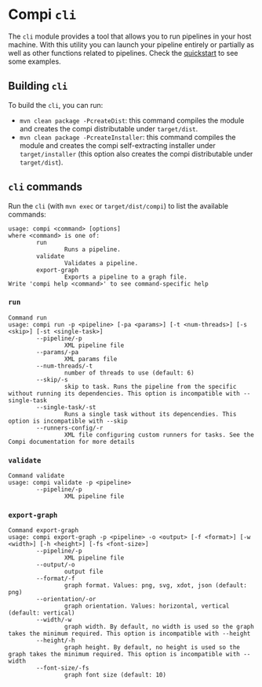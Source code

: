 # Compi `cli`
The `cli` module provides a tool that allows you to run pipelines in your host machine. With this utility you can launch your pipeline entirely or partially as well as other functions related to pipelines. Check the [quickstart](QUICKSTART.md) to see some examples.

## Building `cli`
To build the `cli`, you can run:
- `mvn clean package -PcreateDist`: this command compiles the module and creates the compi distributable under `target/dist`.
- `mvn clean package -PcreateInstaller`: this command compiles the module and creates the compi self-extracting installer under `target/installer` (this option also creates the compi distributable under `target/dist`).

## `cli` commands
Run the `cli` (with `mvn exec` or `target/dist/compi`) to list the available commands:

```
usage: compi <command> [options]
where <command> is one of:
        run
                Runs a pipeline.
        validate
                Validates a pipeline.
        export-graph
                Exports a pipeline to a graph file.
Write 'compi help <command>' to see command-specific help
```

### `run`
```
Command run
usage: compi run -p <pipeline> [-pa <params>] [-t <num-threads>] [-s <skip>] [-st <single-task>]
        --pipeline/-p
                XML pipeline file
        --params/-pa
                XML params file
        --num-threads/-t
                number of threads to use (default: 6)
        --skip/-s
                skip to task. Runs the pipeline from the specific without running its dependencies. This option is incompatible with --single-task
        --single-task/-st
                Runs a single task without its depencendies. This option is incompatible with --skip
        --runners-config/-r
                XML file configuring custom runners for tasks. See the Compi documentation for more details
```

### `validate`

```
Command validate
usage: compi validate -p <pipeline>
        --pipeline/-p
                XML pipeline file
```

### `export-graph`
```
Command export-graph
usage: compi export-graph -p <pipeline> -o <output> [-f <format>] [-w <width>] [-h <height>] [-fs <font-size>]
        --pipeline/-p
                XML pipeline file
        --output/-o
                output file
        --format/-f
                graph format. Values: png, svg, xdot, json (default: png)
        --orientation/-or
                graph orientation. Values: horizontal, vertical (default: vertical)
        --width/-w
                graph width. By default, no width is used so the graph takes the minimum required. This option is incompatible with --height
        --height/-h
                graph height. By default, no height is used so the graph takes the minimum required. This option is incompatible with --width
        --font-size/-fs
                graph font size (default: 10)
```